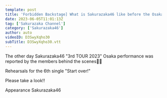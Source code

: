 ```yaml
---
template: post
title: 'Forbidden Backstage] What is Sakurazaka46 like before the Osaka performance of "3rd TOUR 2023"! From rehearsals to catering and make-up!?'
date: 2023-06-05T11:01:13Z
tag: ['Sakurazaka Channel']
category: ['Sakurazaka46']
author: auto 
videoID: D3SwyXqho30
subTitle: D3SwyXqho30.vtt
---
```

The other day Sakurazaka46 "3rd TOUR 2023" Osaka performance was reported by the members behind the scenes🎤📝

Rehearsals for the 6th single "Start over!"

Please take a look!! ️

Appearance
Sakurazaka46